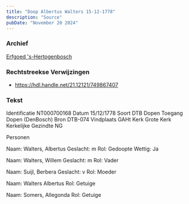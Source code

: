 ```yaml
---
title: "Doop Albertus Walters 15-12-1778"
description: "Source"
pubDate: "November 20 2024"
---
```


### Archief
[Erfgoed 's-Hertogenbosch](https://www.erfgoedshertogenbosch.nl/)

### Rechtstreekse Verwijzingen
- https://hdl.handle.net/21.12121/749867407

### Tekst
Identificatie NT000700168
Datum 15/12/1778
Soort DTB Dopen
Toegang Dopen (DenBosch)
Bron DTB-074
Vindplaats GAHt
Kerk Grote Kerk
Kerkelijke Gezindte NG

Personen  

Naam:  Walters, Albertus
Geslacht:  m
Rol:  Gedoopte
Wettig:  Ja

Naam:  Walters, Willem
Geslacht:  m
Rol:  Vader

Naam:  Suijl, Berbera
Geslacht:  v
Rol:  Moeder

Naam:  Walters Albertus
Rol:  Getuige

Naam:  Somers, Allegonda
Rol:  Getuige